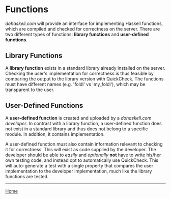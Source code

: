 # Functions

*dohaskell.com* will provide an interface for implementing Haskell functions, which are compiled and checked for
correctness on the server. There are two different types of functions: **library functions** and **user-defined
functions**.

## Library Functions

A **library function** exists in a standard library already installed on the server. Checking the user's implementation
for correctness is thus feasible by comparing the output to the library version with QuickCheck. The functions must have
different names (e.g. 'foldl' vs 'my_foldl'), which may be transparent to the user.

## User-Defined Functions

A **user-defined function** is created and uploaded by a *dohaskell.com* *developer*. In contrast with a library function, a
user-defined function does not exist in a standard library and thus does not belong to a specific module. In addition,
it contains implementation.

A user-defined function must also contain information relevant to checking it for correctness. This will exist as
code supplied by the developer. The developer should be able to *easily* and *optionally* **not** have to write his/her
own testing code, and instead opt to automatically use QuickCheck. This will auto-generate a test with a single property that
compares the user implementation to the developer implementation, much like the library functions are tested.

---

[Home](home.html)
